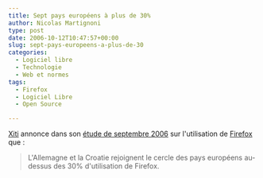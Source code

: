 ```yaml
---
title: Sept pays européens à plus de 30%
author: Nicolas Martignoni
type: post
date: 2006-10-12T10:47:57+00:00
slug: sept-pays-europeens-a-plus-de-30
categories:
  - Logiciel libre
  - Technologie
  - Web et normes
tags:
  - Firefox
  - Logiciel Libre
  - Open Source

---
```

<a href="http://www.xitimonitor.com/">Xiti</a> annonce dans son <a href="http://www.xitimonitor.com/fr-FR/Technique/Firefox_Septembre_2006/index-1-1-3-52.html">étude de septembre 2006</a> sur l'utilisation de <a href="http://www.mozilla.com/firefox/">Firefox</a> que :

> L'Allemagne et la Croatie rejoignent le cercle des pays européens au-dessus des 30% d'utilisation de Firefox.

<!--more-->
